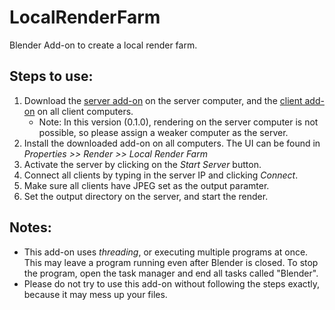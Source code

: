 # LocalRenderFarm
Blender Add-on to create a local render farm.

## Steps to use:
1. Download the [server add-on](https://github.com/HuangPatrick16777216/LocalRenderFarm/releases/download/v0.1.0/local_render_farm_server.zip) on the server computer, and the [client add-on](https://github.com/HuangPatrick16777216/LocalRenderFarm/releases/download/v0.1.0/local_render_farm_client.zip) on all client computers.
    * Note: In this version (0.1.0), rendering on the server computer is not possible, so please assign a weaker computer as the server.
2. Install the downloaded add-on on all computers. The UI can be found in *Properties >> Render >> Local Render Farm*
3. Activate the server by clicking on the *Start Server* button.
4. Connect all clients by typing in the server IP and clicking *Connect*.
5. Make sure all clients have JPEG set as the output paramter.
6. Set the output directory on the server, and start the render.

## Notes:
* This add-on uses *threading*, or executing multiple programs at once. This may leave a program running even after Blender is closed. To stop the program, open the task manager and end all tasks called "Blender".
* Please do not try to use this add-on without following the steps exactly, because it may mess up your files.